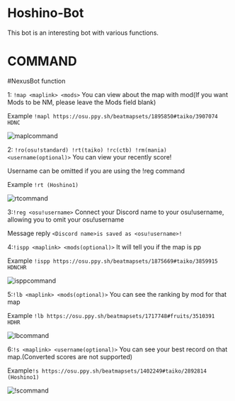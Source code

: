 # Hoshino-Bot
This bot is an interesting bot with various functions.


# COMMAND


#NexusBot function

1: `!map <maplink> <mods>` 
You can view about the map with mod(If you want Mods to be NM, please leave the Mods field blank)

Example ```!mapl https://osu.ppy.sh/beatmapsets/1895850#taiko/3907074 HDNC```

![maplcommand](https://i.imgur.com/1f9UUi1.png)

2: `!ro(osu!standard) !rt(taiko) !rc(ctb) !rm(mania) <username(optional)>`
You can view your recently score!

Username can be omitted if you are using the !reg command

Example ```!rt (Hoshino1)```

![rtcommand](https://i.imgur.com/bRwwBIz.png)

3:`!reg <osu!username>`
Connect your Discord name to your osu!username, allowing you to omit your osu!username

Message reply
```<Discord name>is saved as <osu!username>!```


4:`!ispp <maplink> <mods(optional)>`
It will tell you if the map is pp

Example ```!ispp https://osu.ppy.sh/beatmapsets/1875669#taiko/3859915 HDNCHR```

![isppcommand](https://i.imgur.com/TeyaAmE.png)

5:`!lb <maplink> <mods(optional)>`
You can see the ranking by mod for that map

Example ```!lb https://osu.ppy.sh/beatmapsets/1717748#fruits/3510391 HDHR```

![lbcommand](https://i.imgur.com/ZYLUt9n.png)

6:`!s <maplink> <username(optional)>`
You can see your best record on that map.(Converted scores are not supported)

Example```!s https://osu.ppy.sh/beatmapsets/1402249#taiko/2892814 (Hoshino1)```

![!scommand](https://i.imgur.com/wcJyx3J.png)
